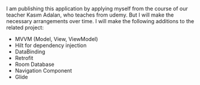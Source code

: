 I am publishing this application by applying myself from the course of our teacher Kasım Adalan, who teaches from udemy. But I will make the necessary arrangements over time.
I will make the following additions to the related project:
- MVVM (Model, View, ViewModel)
- Hilt for dependency injection
- DataBinding
- Retrofit
- Room Database
- Navigation Component
- Glide
